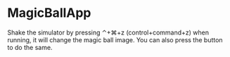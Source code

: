 #  MagicBallApp

Shake the simulator by pressing ⌃+⌘+z (control+command+z) when running, it will change the magic ball image.
You can also press the button to do the same.
